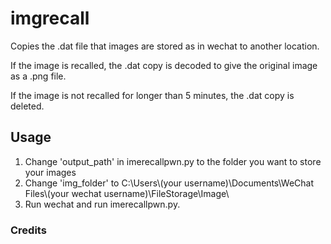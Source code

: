 # imgrecall

Copies the .dat file that images are stored as in wechat to another location.

If the image is recalled, the .dat copy is decoded to give the original image as a .png file.

If the image is not recalled for longer than 5 minutes, the .dat copy is deleted.

## Usage

1. Change 'output_path' in imerecallpwn.py to the folder you want to store your images
2. Change 'img_folder' to 
C:\\Users\\(your username)\\Documents\\WeChat Files\\(your wechat username)\\FileStorage\\Image\\
3. Run wechat and run imerecallpwn.py.


### Credits

